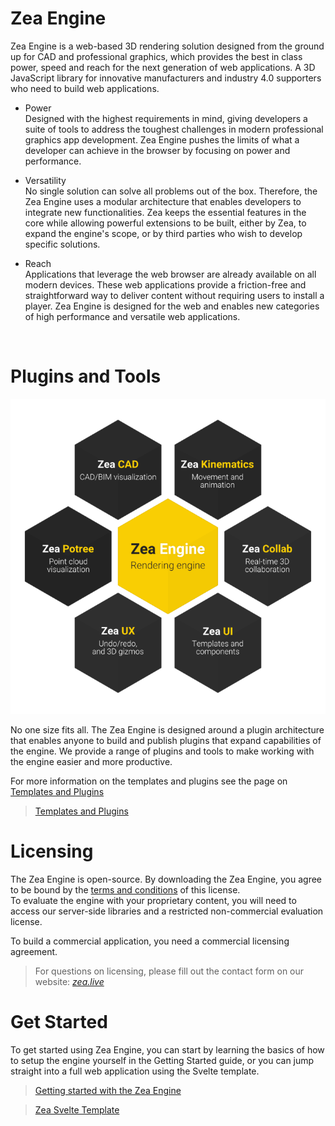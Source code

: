 # Zea Engine
Zea Engine is a web-based 3D rendering solution designed from the ground up for CAD and professional graphics, which provides the best in class power, speed and reach for the next generation of web applications. A 3D JavaScript library for innovative manufacturers and industry 4.0 supporters who need to build web applications.

* Power <br>
Designed with the highest requirements in mind, giving developers a suite of tools to address the toughest challenges in modern professional graphics app development. Zea Engine pushes the limits of what a developer can achieve in the browser by focusing on power and performance.

* Versatility <br>
No single solution can solve all problems out of the box. Therefore, the Zea Engine uses a modular architecture that enables developers to integrate new functionalities. Zea keeps the essential features in the core while allowing powerful extensions to be built, either by Zea, to expand the engine's scope, or by third parties who wish to develop specific solutions.

* Reach <br>
Applications that leverage the web browser are already available on all modern devices. These web applications provide a friction-free and straightforward way to deliver content without requiring users to install a player. Zea Engine is designed for the web and enables new categories of high performance and versatile web applications.

</br>

# Plugins and Tools

![zea-hexagon-black](_media/zea-hexagon-black.png)

No one size fits all. The Zea Engine is designed around a plugin architecture that enables anyone to build and publish plugins that expand capabilities of the engine. We provide a range of plugins and tools to make working with the engine easier and  more productive.

For more information on the templates and plugins see the page on [Templates and Plugins](plugins-and-tools.md)

> [Templates and Plugins](plugins-and-tools.md)

# Licensing
The Zea Engine is open-source. By downloading the Zea Engine, you agree to be bound by the [terms and conditions](https://www.zea.live/en/terms-of-service) of this license.
</br>
To evaluate the engine with your proprietary content, you will need to access our server-side libraries and a restricted non-commercial evaluation license.

To build a commercial application, you need a commercial licensing agreement.
> For questions on licensing, please fill out the contact form on our website: [_zea.live_](https://www.zea.live/contact-us)

# Get Started

To get started using Zea Engine, you can start by learning the basics of how to setup the engine yourself in the Getting Started guide, or you can jump straight into a full web application using the Svelte template.

> [Getting started with the Zea Engine](getting-started/get-started-with-engine.md)

> [Zea Svelte Template](https://github.com/ZeaInc/zea-svelte-template)

